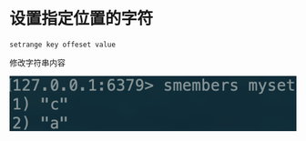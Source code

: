 # 设置指定位置的字符

```text
setrange key offeset value
```

修改字符串内容

![](../../.gitbook/assets/image%20%2881%29.png)

